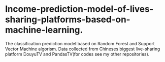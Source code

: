 # Income-prediction-model-of-lives-sharing-platforms-based-on-machine-learning.
The classification prediction model based on Random Forest and Support Vector Machine algorism. Data collected from Chineses biggest live-sharing platform DouyuTV and PandasTV(for codes see my other repositories).

